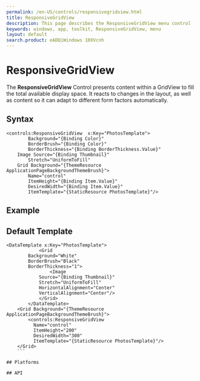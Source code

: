 ```yaml
---
permalink: /en-US/controls/responsivegridview.html
title: ResponsiveGridView
description: This page describes the ResponsiveGridView menu control
keywords: windows, app, toolkit, ResponsiveGridView, menu
layout: default
search.product: eADQiWindows 10XVcnh
---
```


# ResponsiveGridView
The **ResponsiveGridView** Control presents content within a GridView to fill the total available display space. It reacts to changes in the layout, as well as content so it can adapt to different form factors automatically.

## Syntax
```xaml
<controls:ResponsiveGridView  x:Key="PhotosTemplate">
        Background="{Binding Color}"
        BorderBrush="{Binding Color}"
        BorderThickness="{Binding BorderThickness.Value}"
	Image Source="{Binding Thumbnail}"
        Stretch="UniformToFill"
   	Grid Background="{ThemeResource ApplicationPageBackgroundThemeBrush}">
        Name="control"
        ItemHeight="{Binding Item.Value}"
        DesiredWidth="{Binding Item.Value}"
        ItemTemplate="{StaticResource PhotosTemplate}"/>
```

## Example

## Default Template
```xaml
<DataTemplate x:Key="PhotosTemplate">
			<Grid
        Background="White"
        BorderBrush="Black"
        BorderThickness="1">
				<Image
            Source="{Binding Thumbnail}"
            Stretch="UniformToFill"
            HorizontalAlignment="Center"
            VerticalAlignment="Center"/>
			</Grid>
		</DataTemplate>
	<Grid Background="{ThemeResource ApplicationPageBackgroundThemeBrush}">
		<controls:ResponsiveGridView
          Name="control"
          ItemHeight="200"
          DesiredWidth="300"
          ItemTemplate="{StaticResource PhotosTemplate}"/>
	</Grid>
	```

## Platforms

## API
